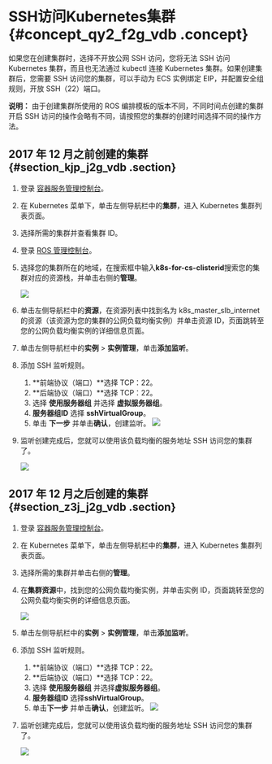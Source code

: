 # SSH访问Kubernetes集群 {#concept_qy2_f2g_vdb .concept}

如果您在创建集群时，选择不开放公网 SSH 访问，您将无法 SSH 访问 Kubernetes 集群，而且也无法通过 kubectl 连接 Kubernetes 集群。如果创建集群后，您需要 SSH 访问您的集群，可以手动为 ECS 实例绑定 EIP，并配置安全组规则，开放 SSH（22）端口。

**说明：** 由于创建集群所使用的 ROS 编排模板的版本不同，不同时间点创建的集群开启 SSH 访问的操作会略有不同，请按照您的集群的创建时间选择不同的操作方法。

## 2017 年 12 月之前创建的集群 {#section_kjp_j2g_vdb .section}

1.  登录 [容器服务管理控制台](https://cs.console.aliyun.com)。
2.  在 Kubernetes 菜单下，单击左侧导航栏中的**集群**，进入 Kubernetes 集群列表页面。
3.  选择所需的集群并查看集群 ID。
4.  登录 [ROS 管理控制台](https://ros.console.aliyun.com)。
5.  选择您的集群所在的地域，在搜索框中输入**k8s-for-cs-clisterid**搜索您的集群对应的资源栈，并单击右侧的**管理**。

    ![](http://static-aliyun-doc.oss-cn-hangzhou.aliyuncs.com/assets/img/16642/15482161349052_zh-CN.png)

6.  单击左侧导航栏中的**资源**，在资源列表中找到名为 k8s\_master\_slb\_internet的资源（该资源为您的集群的公网负载均衡实例）并单击资源 ID，页面跳转至您的公网负载均衡实例的详细信息页面。
7.  单击左侧导航栏中的**实例** \> **实例管理**，单击**添加监听**。
8.  添加 SSH 监听规则。

    1.  **前端协议（端口）**选择 TCP：22。
    2.  **后端协议（端口）**选择 TCP：22。
    3.  选择 **使用服务器组** 并选择 **虚拟服务器组**。
    4.  **服务器组ID** 选择 **sshVirtualGroup**。
    5.  单击 **下一步** 并单击**确认**，创建监听。
    ![](http://static-aliyun-doc.oss-cn-hangzhou.aliyuncs.com/assets/img/16642/15482161349053_zh-CN.png)

9.  监听创建完成后，您就可以使用该负载均衡的服务地址 SSH 访问您的集群了。

    ![](http://static-aliyun-doc.oss-cn-hangzhou.aliyuncs.com/assets/img/16642/15482161349054_zh-CN.png)


## 2017 年 12 月之后创建的集群 {#section_z3j_j2g_vdb .section}

1.  登录 [容器服务管理控制台](https://cs.console.aliyun.com)。
2.  在 Kubernetes 菜单下，单击左侧导航栏中的**集群**，进入 Kubernetes 集群列表页面。
3.  选择所需的集群并单击右侧的**管理**。
4.  在**集群资源**中，找到您的公网负载均衡实例，并单击实例 ID，页面跳转至您的公网负载均衡实例的详细信息页面。

    ![](http://static-aliyun-doc.oss-cn-hangzhou.aliyuncs.com/assets/img/16642/15482161349055_zh-CN.png)

5.  单击左侧导航栏中的**实例** \> **实例管理**，单击**添加监听**。
6.  添加 SSH 监听规则。

    1.  **前端协议（端口）**选择 TCP：22。
    2.  **后端协议（端口）**选择 TCP：22。
    3.  选择 **使用服务器组** 并选择**虚拟服务器组**。
    4.  **服务器组ID** 选择**sshVirtualGroup**。
    5.  单击**下一步** 并单击**确认**，创建监听。
    ![](http://static-aliyun-doc.oss-cn-hangzhou.aliyuncs.com/assets/img/16642/15482161349053_zh-CN.png)

7.  监听创建完成后，您就可以使用该负载均衡的服务地址 SSH 访问您的集群了。

    ![](http://static-aliyun-doc.oss-cn-hangzhou.aliyuncs.com/assets/img/16642/15482161349054_zh-CN.png)


